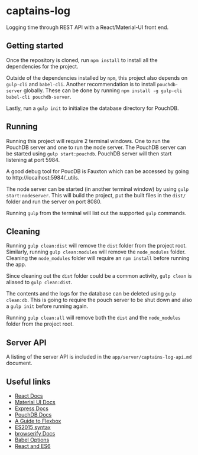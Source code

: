 # captains-log
Logging time through REST API with a React/Material-UI front end.

## Getting started

Once the repository is cloned, run `npm install` to install all the dependencies for the project.

Outside of the dependencies installed by `npm`, this project also depends on `gulp-cli` and `babel-cli`. Another recommendation is to install `pouchdb-server` globally. These can be done by running `npm install -g gulp-cli babel-cli pouchdb-server`.

Lastly, run a `gulp init` to initialize the database directory for PouchDB.

## Running

Running this project will require 2 terminal windows. One to run the PouchDB server and one to run the node server. The PouchDB server can be started using `gulp start:pouchdb`. PouchDB server will then start listening at port 5984.

A good debug tool for PoucDB is Fauxton which can be accessed by going to http://localhost:5984/_utils.

The node server can be started (in another terminal window) by using `gulp start:nodeserver`. This will build the project, put the built files in the `dist/` folder and run the server on port 8080.

Running `gulp` from the terminal will list out the supported `gulp` commands.

## Cleaning

Running `gulp clean:dist` will remove the `dist` folder from the project root. Similarly, running `gulp clean:modules` will remove the `node_modules` folder. Cleaning the `node_modules` folder will require an `npm install` before running the app.

Since cleaning out the `dist` folder could be a common activity, `gulp clean` is aliased to `gulp clean:dist`.

The contents and the logs for the database can be deleted using `gulp clean:db`. This is going to require the pouch server to be shut down and also a `gulp init` before running again.

Running `gulp clean:all` will remove both the `dist` and the `node_modules` folder from the project root.

## Server API

A listing of the server API is included in the `app/server/captains-log-api.md` document.

## Useful links
* [React Docs](https://facebook.github.io/react/docs/getting-started.html)
* [Material UI Docs](http://www.material-ui.com/#/)
* [Express Docs](http://expressjs.com/en/4x/api.html)
* [PouchDB Docs](http://pouchdb.com/api.html)
* [A Guide to Flexbox](https://css-tricks.com/snippets/css/a-guide-to-flexbox/)
* [ES2015 syntax](https://babeljs.io/docs/learn-es2015/)
* [browserify Docs](https://github.com/substack/node-browserify#usage)
* [Babel Options](https://babeljs.io/docs/usage/options/)
* [React and ES6](http://egorsmirnov.me/2015/05/22/react-and-es6-part1.html)
